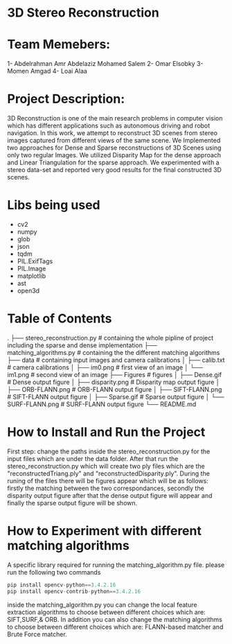 # 3D Stereo Reconstruction

# Team Memebers:
1- Abdelrahman Amr Abdelaziz Mohamed Salem 
2- Omar Elsobky
3- Momen Amgad 
4- Loai Alaa

# Project Description:
3D Reconstruction is one of the main research problems in computer vision which has different applications such as autonomous driving and robot navigation. In this work, we attempt to reconstruct 3D scenes from stereo images captured from different views of the same scene. We Implemented two approaches for Dense and Sparse reconstructions of 3D Scenes using only two regular Images. We utilized Disparity Map for the dense approach and Linear Triangulation for the sparse approach. We experimented with a stereo data-set and reported very good results for the final constructed 3D scenes.

# Libs being used 
- cv2
- numpy
- glob
- json
- tqdm
- PIL.ExifTags
- PIL.Image
- matplotlib
- ast
- open3d

# Table of Contents
  .
  ├── stereo_reconstruction.py     # containing the whole pipline of project including the sparse and dense implementation
  ├── matching_algorithms.py       # containing the the different matching algorithms
  ├── data                         # containing input images and camera calibrations
  │   ├── calib.txt                # camera calibrations
  │   ├── im0.png                  # first view of an image
  │   └── im1.png                  # second view of an image 
  ├── Figures                      # figures
  │   ├── Dense.gif                # Dense output figure
  │   ├── disparity.png            # Disparity map output figure
  │   ├── ORB-FLANN.png            # ORB-FLANN output figure
  │   ├── SIFT-FLANN.png           # SIFT-FLANN output figure
  │   ├── Sparse.gif               # Sparse output figure
  │   └── SURF-FLANN.png           # SURF-FLANN output figure
  └── README.md


# How to Install and Run the Project

First step:
change the paths inside the stereo_reconstruction.py for the input files which are under the data folder. After that run the stereo_reconstruction.py which will create two ply files which are the "reconstructedTriang.ply" and "reconstructedDisparity.ply". During the runing of the files there will be figures appear which will be as follows: firstly the matching between the two correspondances, secondly the disparity output figure after that the dense output figure will appear and finally the sparse output figure will be shown.




# How to Experiment with different matching algorithms  
A specific library required for running the matching_algorithm.py file. please run the following two commands

```python
pip install opencv-python==3.4.2.16
pip install opencv-contrib-python==3.4.2.16
```

inside the matching_algorithm.py you can change the local feature extraction algorithms to choose between different choices which are: SIFT,SURF,& ORB.
In addition you can also change the matching algorithms  to choose between different choices which are: FLANN-based matcher and Brute Force matcher.
